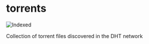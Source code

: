 torrents 
========
![Indexed](https://img.shields.io/badge/indexed-62125-blue)

Collection of torrent files discovered in the DHT network
